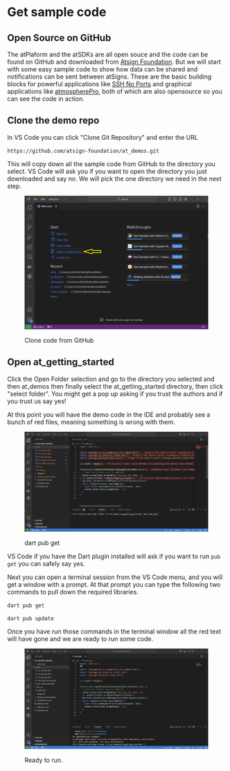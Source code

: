 # Get sample code

## Open Source on GitHub

The atPlaform and the atSDKs are all open souce and the code can be found on GitHub and downloaded from [Atsign Foundation](https://github.com/atsign-foundation). But we will start with some easy sample code to show how data can be shared and notifications can be sent between atSigns. These are the basic building blocks for powerful applications like [SSH No Ports](https://www.noports.com/) and graphical applications like [atmospherePro](https://atsign.com/apps/atmospherepro/), both of which are also opensource so you can see the code in action.

## Clone the demo repo

In VS Code you can click "Clone Git Repository" and enter the URL

```
https://github.com/atsign-foundation/at_demos.git
```

This will copy down all the sample code from GitHub to the directory you select. VS Code will ask you if you want to open the directory you just downloaded and say no. We will pick the one directory we need in the next step.

<figure><img src="../../.gitbook/assets/VScode Git.png" alt=""><figcaption><p>Clone code from GitHub</p></figcaption></figure>

## Open at\_getting\_started

Click the Open Folder selection and go to the directory you selected and then at\_demos then finally select the at\_getting\_started directory, then click "select folder". You might get a pop up asking if you trust the authors and if you trust us say yes!

At this point you will have the demo code in the IDE and probably see a bunch of red files, meaning something is wrong with them.&#x20;

<figure><img src="../../.gitbook/assets/dart pub get.png" alt=""><figcaption><p>dart pub get</p></figcaption></figure>

VS Code if you have the Dart plugin installed will ask if you want to run `pub get` you can safely say yes.

Next you can open a terminal session from the VS Code menu, and you will get a window with a prompt. At that prompt you can type the following two commands to pull down the required libraries.

```
dart pub get
```

```
dart pub update
```

Once you have run those commands in the terminal window all the red text will have gone and we are ready to run some code.

<figure><img src="../../.gitbook/assets/dart update.png" alt=""><figcaption><p>Ready to run.</p></figcaption></figure>
